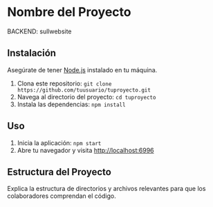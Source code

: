 # Nombre del Proyecto

BACKEND: sullwebsite

## Instalación

Asegúrate de tener [Node.js](https://nodejs.org/) instalado en tu máquina.

1. Clona este repositorio: `git clone https://github.com/tuusuario/tuproyecto.git`
2. Navega al directorio del proyecto: `cd tuproyecto`
3. Instala las dependencias: `npm install`

## Uso

1. Inicia la aplicación: `npm start`
2. Abre tu navegador y visita [http://localhost:6996](http://localhost:6996)

## Estructura del Proyecto

Explica la estructura de directorios y archivos relevantes para que los colaboradores comprendan el código.

